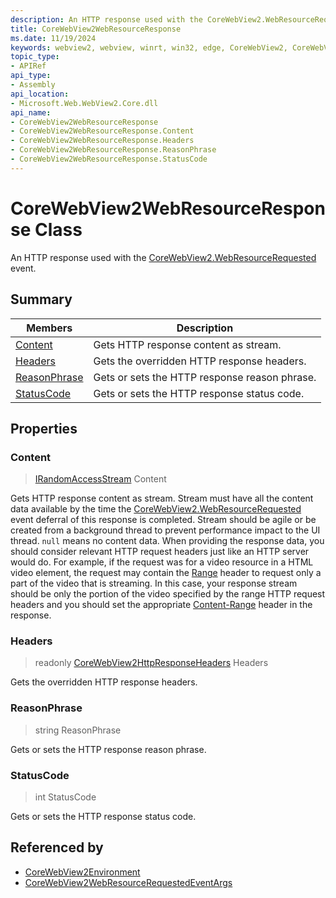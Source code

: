 ```yaml
---
description: An HTTP response used with the CoreWebView2.WebResourceRequested event.
title: CoreWebView2WebResourceResponse
ms.date: 11/19/2024
keywords: webview2, webview, winrt, win32, edge, CoreWebView2, CoreWebView2Controller, browser control, edge html, CoreWebView2WebResourceResponse
topic_type:
- APIRef
api_type:
- Assembly
api_location:
- Microsoft.Web.WebView2.Core.dll
api_name:
- CoreWebView2WebResourceResponse
- CoreWebView2WebResourceResponse.Content
- CoreWebView2WebResourceResponse.Headers
- CoreWebView2WebResourceResponse.ReasonPhrase
- CoreWebView2WebResourceResponse.StatusCode
---
```


# CoreWebView2WebResourceResponse Class



An HTTP response used with the [CoreWebView2.WebResourceRequested](corewebview2.md#webresourcerequested) event.

## Summary

Members|Description
--|--
[Content](#content) | Gets HTTP response content as stream.
[Headers](#headers) | Gets the overridden HTTP response headers.
[ReasonPhrase](#reasonphrase) | Gets or sets the HTTP response reason phrase.
[StatusCode](#statuscode) | Gets or sets the HTTP response status code.

## Properties

### Content

>  [IRandomAccessStream](/uwp/api/Windows.Storage.Streams.IRandomAccessStream) Content

Gets HTTP response content as stream.
Stream must have all the content data available by the time the [CoreWebView2.WebResourceRequested](corewebview2.md#webresourcerequested) event deferral of this response is completed. Stream should be agile or be created from a background thread to prevent performance impact to the UI thread. `null` means no content data.
When providing the response data, you should consider relevant HTTP request headers just like an HTTP server would do. For example, if the request was for a video resource in a HTML video element, the request may contain the [Range](https://developer.mozilla.org/docs/Web/HTTP/Headers/Range) header to request only a part of the video that is streaming. In this case, your response stream should be only the portion of the video specified by the range HTTP request headers and you should set the appropriate [Content-Range](https://developer.mozilla.org/docs/Web/HTTP/Headers/Content-Range) header in the response.

### Headers

> readonly  [CoreWebView2HttpResponseHeaders](corewebview2httpresponseheaders.md) Headers

Gets the overridden HTTP response headers.

### ReasonPhrase

>  string ReasonPhrase

Gets or sets the HTTP response reason phrase.

### StatusCode

>  int StatusCode

Gets or sets the HTTP response status code.






## Referenced by

- [CoreWebView2Environment](corewebview2environment.md)
- [CoreWebView2WebResourceRequestedEventArgs](corewebview2webresourcerequestedeventargs.md)
